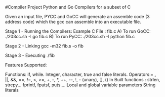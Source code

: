 #Compiler Project
Python and Go Compilers for a subset of C

Given an input file, PYCC and GoCC will generate an assemble code (3 address code) which the gcc can assemble into an executable file.

Stage 1 - Running the Compilers:
 Example C File : fib.c
 A) To run GoCC:
  ./203cc.sh -l go fib.c
 B) To run PyCC:
  ./203cc.sh -l python fib.c
  
Stage 2 - Linking
gcc -m32 fib.s -o fib

Stage 3 - Executing
./fib 
  
  
Features Supported:

Functions: if, while.
Integer, character, true and false literals. 
Operators:= ,  ||, &&, ==, !=, <, >=, +, -, *, ++, --, !, - (unary), [], ()
In Built functions :
strlen, strcpy...
fprintf, fputsf, puts....
Local and global variable parameters
String literals
